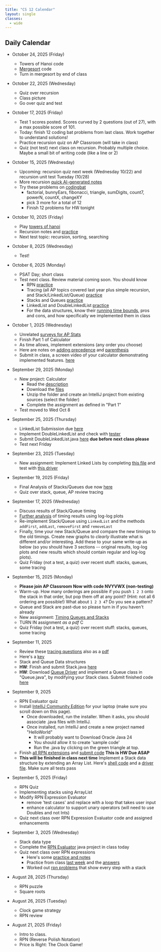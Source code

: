 ```yaml
---
title: "CS 12 Calendar"
layout: single
classes:
  - wide
---
```


## Daily Calendar

- October 24, 2025 (Friday)
    - Towers of Hanoi code
    - [Mergesort](./Sorting/MergeSort.java) code
    - Turn in mergesort by end of class
- October 22, 2025 (Wednesday)
    - Quiz over recursion
    - Class picture
    - Go over quiz and test
- October 17, 2025 (Friday)
    - Test 1 scores posted. Scores curved by 2 questions (out of 27), with a max possible score of 101.
    - Today: finish 12 coding bat problems from last class. Work together to understand solutions!
    - Practice recursion quiz on AP Classroom (will take in class)
    - Quiz (not test) next class on recursion. Probably multiple choice. Maybe a small bit of writing code (like a line or 2)
- October 15, 2025 (Wednesday)
    - Upcoming: recursion quiz next week (Wednesday 10/22) and recursion unit test Tuesday (10/28)
    - More recursion [quick AI-generated notes](./notes/recursion.md)
    - Try these problems on [codingbat](https://codingbat.com/java/Recursion-1)
        - factorial, bunnyEars, fibonacci, triangle, sumDigits, count7, powerN, countX, changeXY
        - pick 3 more for a total of 12
        - Finish 12 problems for HW tonight
- October 10, 2025 (Friday)
    - Play [towers of hanoi](https://javalab.org/en/hanoi_tower_en/)
    - Recursion notes and [practice](./practice/recursion-1.pdf)
    - Next test topic: recursion, sorting, searching
- October 8, 2025 (Wednesday)
    - Test!
- October 6, 2025 (Monday)
    - PSAT Day; short class
    - Test next class. Review material coming soon. You should know
        - RPN [practice](./practice/rpn.html)
        - Tracing (all AP topics covered last year plus simple recursion, and Stack/LinkedList/Queue) [practice](./practice/tracing.html)
        - Stacks and Queues [practice](./practice/stacks_and_queues.html)
        - LinkedList and DoubleLinkedList [practice](./practice/linked_lists.html)
        - For the data structures, know their [running time bounds](./notes/running_time_comparison.pdf), pros and cons, and how specifically we implemented them in class
- October 1, 2025 (Wednesday)
    - Unrelated [surveys for AP Stats](./stats.md)
    -  Finish Part 1 of Calculator
    - As time allows, implement extensions (any order you choose)
    - Here are notes on [adding precedence](./Calculator/precedence.md) and [parenthesis](./Calculator/parenthesis.md)
    - Submit in class, a screen video of your calculator demonstrating implemented features. [here](https://forms.gle/9aYEH6EQAQUDc96j9)
- September 29, 2025 (Monday)
    - New project: Calculator
        - Read the [description](./Calculator/calculator-instructions.md)
        - Download the [files](./Calculator/Calculator.zip)
        - Unzip the folder and create an IntelliJ project from existing sources (select the folder)
        - Complete the assignment as defined in "Part 1"
    - Test moved to Wed Oct 8
- September 25, 2025 (Thursday)
    - LinkedList Submission due [here](https://forms.gle/9aYEH6EQAQUDc96j9)
    - Implement DoubleLinkedList and check with [tester](./LinkedLists/DoubleLinkedListTester.java)
    - Submit DoubleLinkedList.java [here](https://forms.gle/9aYEH6EQAQUDc96j9) **due before next class please**
    - Test next Friday
- September 23, 2025 (Tuesday)
    - New assignment: Implement Linked Lists by completing [this file](./LinkedLists/LinkedList.java) and test with [this driver](./LinkedLists/LinkedListTester.java)
- September 19, 2025 (Friday)
    - Final Analysis of Stacks/Queues due now [here](https://forms.gle/9aYEH6EQAQUDc96j9)
    - Quiz over stack, queue, AP review tracing
- September 17, 2025 (Wednesday)
    - Discuss results of Stack/Queue timing
    - [Further analysis](./notes/stack-log-log.md) of timing results using log-log plots
    - Re-implement Stack/Queue using `LinkedList` and the methods `addFirst`, `addLast`, `removeFirst` and `removeLast`
    - Finally, time your new Stack/Queue and compare the new timings to the old timings. Create new graphs to *clearly* illustrate what is different and/or interesting. Add these to your same write-up as below (so you should have 3 sections -- original results, log-log plots and new results which should contain regular and log-log plots).
    - Quiz Friday (not a test, a quiz) over recent stuff: stacks, queues, some tracing

- September 15, 2025 (Monday)
    - **Please join AP Classroom Now with code NVYVWX (non-testing)**
    - Warm-up. How many orderings are possible if you push `1 2 3` onto the stack in that order, but pop them off at any point? (Hint: not all 6 ordering are possible!) What about `1 2 3 4`? Do you see a pattern?
    - Queue and Stack are past-due so please turn in if you haven't already
    - New assignment: [Timing Queues and Stacks](./notes/stack-queue-timing.md)
    - TURN IN assignment *as a pdf* C
    - Quiz Friday (not a test, a quiz) over recent stuff: stacks, queues, some tracing
- September 11, 2025
    - Review these [tracing questions](./tracing-AP.MD) also as a [pdf](./tracing-AP.pdf)
    - Here's a [key](./tracing-AP-key.md)
    - Stack and Queue Data structures
    - **HW**: Finish and submit Stack.java [here](https://forms.gle/9aYEH6EQAQUDc96j9)
    - **HW**: Download [Queue Driver](./Queue/QueueDriver.java) and implement a Queue class in "Queue.java", by modifying your Stack class. Submit finished code [here](https://forms.gle/9aYEH6EQAQUDc96j9)
- September 9, 2025
    - RPN Evaluator quiz
    - Install [IntelliJ Community Edition](https://www.jetbrains.com/idea/download/?section=windows) for your laptop (make sure you scroll down on this page).
        - Once downloaded, run the installer. When it asks, you should associate .java files with IntelliJ.
        - Once installed, run IntelliJ and create a new project named "HelloWorld"
            - It will probably want to Download Oracle Java 24
            - You should allow it to create 'sample code'
            - Run the .java by clicking on the green triangle at top.
    - Finish [all RPN extensions](./rpn-sample-output.md) and [submit code](https://forms.gle/9aYEH6EQAQUDc96j9) **This is HW Due ASAP**
    - **This will be finished in class next time** Implement a Stack data structure by extending an Array List. Here's [shell code](./Stack/Stack.java) and a [driver file](./Stack/StackDriver.java). Make sure all tests pass
- September 5, 2025 (Friday)
    - RPN Quiz
    - Implementing stacks using ArrayList
    - Modify RPN Expression Evaluator
        - remove 'test cases' and replace with a loop that takes user input
        - enhance calculator to support unary operators (will need to use Doubles and not Ints)
    - Quiz next class over RPN Expression Evaluator code and assigned enhancements
- September 3, 2025 (Wednesday)
    - Stack data type
    - Complete the [RPN Evaluator](./RPNEvaluator.java) java project in class today
    - Quiz next class over RPN expressions
        - Here's some [practice and notes](https://adacomputerscience.org/concepts/trans_rpn)
        - Practice from class [last week](../CS11/rpn_worksheet.pdf) and the [answers](../CS11/rpn_worksheet_answers.pdf)
        - Worked out [rpn problems](../CS11/RPN-Stack-Problems.pdf) that show every step with a stack
- August 28, 2025 (Thursday)
    - RPN puzzle
    - Square roots
- August 26, 2025 (Tuesday)
    - Clock game strategy
    - RPN review
- August 21, 2025 (Friday)
    - Intro to class.
    - RPN (Reverse Polish Notation)
    - Price is Right: The Clock Game!
